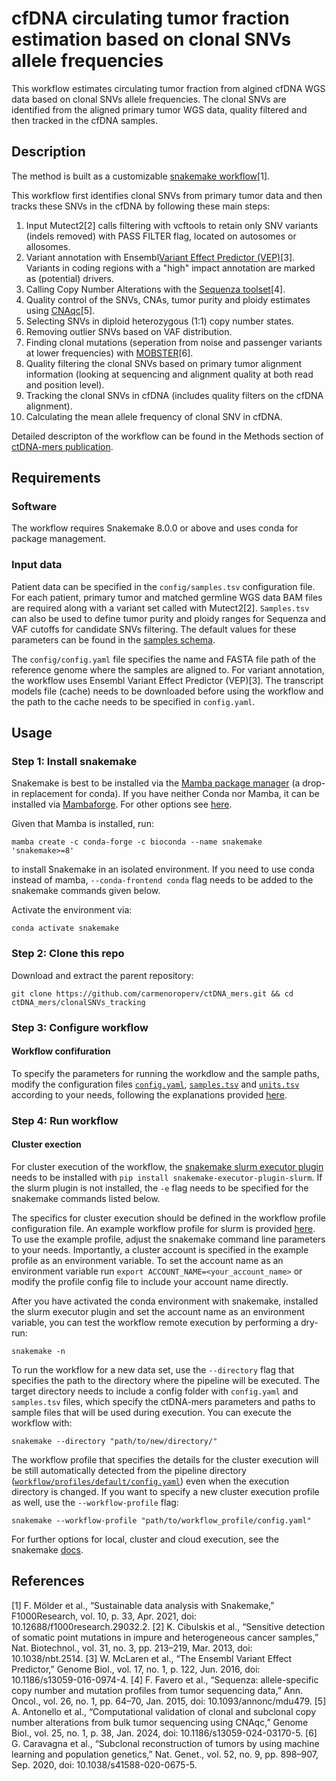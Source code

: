 # cfDNA circulating tumor fraction estimation based on clonal SNVs allele frequencies

This workflow estimates circulating tumor fraction from algined cfDNA WGS data based on clonal SNVs allele frequencies. The clonal SNVs are identified from the aligned primary tumor WGS data, quality filtered and then tracked in the cfDNA samples. 

## Description
The method is built as a customizable [snakemake workflow](https://f1000research.com/articles/10-33)[1]. 

This workflow first identifies clonal SNVs from primary tumor data and then tracks these SNVs in the cfDNA by following these main steps:
1) Input Mutect2[2] calls filtering with vcftools to retain only SNV variants (indels removed) with PASS FILTER flag, located on autosomes or allosomes. 
2) Variant annotation with Ensembl[Variant Effect Predictor (VEP)](https://www.ensembl.org/info/docs/tools/vep/index.html)[3]. Variants in coding regions with a "high" impact annotation are marked as (potential) drivers. 
3) Calling Copy Number Alterations with the [Sequenza toolset](https://sequenzatools.bitbucket.io/#/home)[4].
4) Quality control of the SNVs, CNAs, tumor purity and ploidy estimates using [CNAqc](https://caravagnalab.github.io/CNAqc/)[5].
5) Selecting SNVs in diploid heterozygous (1:1) copy number states.
6) Removing outlier SNVs based on VAF distribution. 
7) Finding clonal mutations (seperation from noise and passenger variants at lower frequencies) with [MOBSTER](https://caravagnalab.github.io/mobster/)[6]. 
8) Quality filtering the clonal SNVs based on primary tumor alignment information (looking at sequencing and alignment quality at both read and position level).
9) Tracking the clonal SNVs in cfDNA (includes quality filters on the cfDNA alignment).
10) Calculating the mean allele frequency of clonal SNV in cfDNA.

Detailed descripton of the workflow can be found in the Methods section of [ctDNA-mers publication](https://www.biorxiv.org/).

## Requirements

### Software
The workflow requires Snakemake 8.0.0 or above and uses conda for package management. 

### Input data

Patient data can be specified in the ``config/samples.tsv`` configuration file. For each patient, primary tumor and matched germline WGS data BAM files are required along with a variant set called with Mutect2[2]. 
``Samples.tsv`` can also be used to define tumor purity and ploidy ranges for Sequenza and VAF cutoffs for candidate SNVs filtering. The default values for these parameters can be found in the [samples schema](https://github.com/carmenoroperv/ctDNA_mers/tree/main/clonalSNVs_tracking/workflow/schemas/samples.schema.yaml). 

The ``config/config.yaml`` file specifies the name and FASTA file path of the reference genome where the samples are aligned to. 
For variant annotation, the workflow uses Ensembl Variant Effect Predictor (VEP)[3]. The transcript models file (cache) needs to be downloaded before using the workflow and the path to the cache needs to be specified in ``config.yaml``.

## Usage

### Step 1: Install snakemake

Snakemake is best to be installed via the [Mamba package manager](https://github.com/mamba-org/mamba) (a drop-in replacement for conda). If you have neither Conda nor Mamba, it can be installed via [Mambaforge](https://github.com/conda-forge/miniforge#mambaforge). For other options see [here](https://github.com/mamba-org/mamba).

Given that Mamba is installed, run:

```
mamba create -c conda-forge -c bioconda --name snakemake 'snakemake>=8'
```

to install Snakemake in an isolated environment. If you need to use conda instead of mamba, `--conda-frontend conda` flag needs to be added to the snakemake commands given below. 

Activate the environment via: 

```
conda activate snakemake
```

### Step 2: Clone this repo

Download and extract the parent repository: 

```
git clone https://github.com/carmenoroperv/ctDNA_mers.git && cd ctDNA_mers/clonalSNVs_tracking
```

### Step 3: Configure workflow 

#### Workflow confifuration
To specify the parameters for running the workdlow and the sample paths, modify the configuration files [`config.yaml`](https://github.com/carmenoroperv/ctDNA_mers/tree/main/clonalSNVs_tracking/config/config.yaml), [`samples.tsv`](https://github.com/carmenoroperv/ctDNA_mers/tree/main/clonalSNVs_tracking/config/samples.tsv) and [`units.tsv`](https://github.com/carmenoroperv/ctDNA_mers/tree/main/clonalSNVs_tracking/config/units.tsv) according to your needs, following the explanations provided [here](https://github.com/carmenoroperv/ctDNA_mers/tree/main/clonalSNVs_tracking/config).

### Step 4: Run workflow 

#### Cluster exection

For cluster execution of the workflow, the [snakemake slurm executor plugin](https://snakemake.github.io/snakemake-plugin-catalog/plugins/executor/slurm.html) needs to be installed with `pip install snakemake-executor-plugin-slurm`. If the slurm plugin is not installed, the `-e` flag needs to be specified for the snakemake commands listed below. 

The specifics for cluster execution should be defined in the workflow profile configuration file. An example workflow profile for slurm is provided [here](https://github.com/carmenoroperv/ctDNA_mers/tree/main/clonalSNVs_tracking/workflow/profiles/default/config.yaml). To use the example profile, adjust the snakemake command line parameters to your needs. Importantly, a cluster account is specified in the example profile as an environment variable. To set the account name as an environment variable run `export ACCOUNT_NAME=<your_account_name>` or modify the profile config file to include your account name directly.


After you have activated the conda environment with snakemake, installed the slurm executor plugin and set the account name as an environment variable, you can test the workflow remote execution by performing a dry-run:

```
snakemake -n
```

To run the workflow for a new data set, use the `--directory` flag that specifies the path to the directory where the pipeline will be executed. The target directory needs to include a config folder with `config.yaml` and `samples.tsv` files, which specify the ctDNA-mers parameters and paths to sample files that will be used during execution. You can execute the workflow with: 

```
snakemake --directory "path/to/new/directory/"
```

The workflow profile that specifies the details for the cluster execution will be still automatically detected from the pipeline directory ([`workflow/profiles/default/config.yaml`](https://github.com/carmenoroperv/ctDNA_mers/tree/main/clonalSNVs_tracking/workflow/profiles/default/config.yaml)) even when the execution directory is changed. If you want to specify a new cluster execution profile as well, use the `--workflow-profile` flag: 

```
snakemake --workflow-profile "path/to/workflow_profile/config.yaml"
```

For further options for local, cluster and cloud execution, see the snakemake [docs](https://snakemake.readthedocs.io/).


## References
[1] F. Mölder et al., “Sustainable data analysis with Snakemake,” F1000Research, vol. 10, p. 33, Apr. 2021, doi: 10.12688/f1000research.29032.2.
[2] K. Cibulskis et al., “Sensitive detection of somatic point mutations in impure and heterogeneous cancer samples,” Nat. Biotechnol., vol. 31, no. 3, pp. 213–219, Mar. 2013, doi: 10.1038/nbt.2514.
[3] W. McLaren et al., “The Ensembl Variant Effect Predictor,” Genome Biol., vol. 17, no. 1, p. 122, Jun. 2016, doi: 10.1186/s13059-016-0974-4.
[4] F. Favero et al., “Sequenza: allele-specific copy number and mutation profiles from tumor sequencing data,” Ann. Oncol., vol. 26, no. 1, pp. 64–70, Jan. 2015, doi: 10.1093/annonc/mdu479.
[5] A. Antonello et al., “Computational validation of clonal and subclonal copy number alterations from bulk tumor sequencing using CNAqc,” Genome Biol., vol. 25, no. 1, p. 38, Jan. 2024, doi: 10.1186/s13059-024-03170-5.
[6] G. Caravagna et al., “Subclonal reconstruction of tumors by using machine learning and population genetics,” Nat. Genet., vol. 52, no. 9, pp. 898–907, Sep. 2020, doi: 10.1038/s41588-020-0675-5.